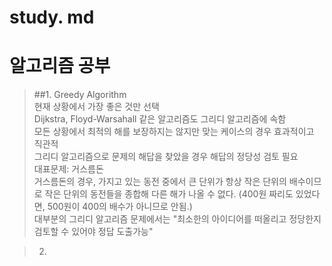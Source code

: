 # study. md
알고리즘 공부
==========
>##1. Greedy Algorithm   
현재 상황에서 가장 좋은 것만 선택   
Dijkstra, Floyd-Warsahall 같은 알고리즘도 그리디 알고리즘에 속함   
모든 상황에서 최적의 해를 보장하지는 않지만 맞는 케이스의 경우 효과적이고 직관적   
그리디 알고리즘으로 문제의 해답을 찾았을 경우 해답의 정당성 검토 필요   
대표문제: 거스름돈   
거스름돈의 경우, 가지고 있는 동전 중에서 큰 단위가 항상 작은 단위의 배수이므로 작은 단위의 동전들을 종합해 다른 해가 나올 수 없다. (400원 짜리도 있었다면, 500원이 400의 배수가 아니므로 안됨.)   
대부분의 그리디 알고리즘 문제에서는 "최소한의 아이디어를 떠올리고 정당한지 검토할 수 있어야 정답 도출가능"	

>2. 
